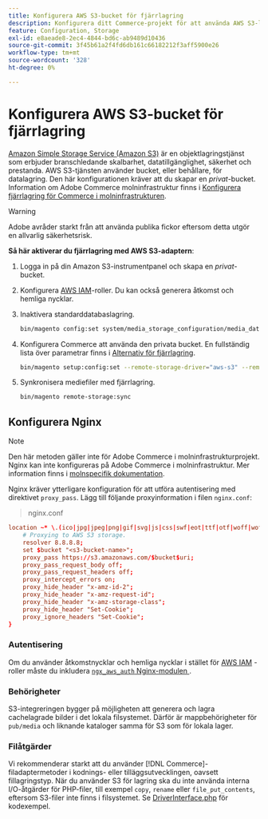 ```yaml
---
title: Konfigurera AWS S3-bucket för fjärrlagring
description: Konfigurera ditt Commerce-projekt för att använda AWS S3-lagringstjänsten för fjärrlagring.
feature: Configuration, Storage
exl-id: e8aeade8-2ec4-4844-bd6c-ab9489d10436
source-git-commit: 3f45b61a2f4fd6db161c66182212f3aff5900e26
workflow-type: tm+mt
source-wordcount: '328'
ht-degree: 0%

---
```


# Konfigurera AWS S3-bucket för fjärrlagring

[Amazon Simple Storage Service (Amazon S3)][AWS S3] är en objektlagringstjänst som erbjuder branschledande skalbarhet, datatillgänglighet, säkerhet och prestanda. AWS S3-tjänsten använder bucket, eller behållare, för datalagring. Den här konfigurationen kräver att du skapar en _privat_-bucket. Information om Adobe Commerce molninfrastruktur finns i [Konfigurera fjärrlagring för Commerce i molninfrastrukturen](cloud-support.md).

>[!WARNING]
>
>Adobe avråder starkt från att använda publika fickor eftersom detta utgör en allvarlig säkerhetsrisk.

**Så här aktiverar du fjärrlagring med AWS S3-adaptern**:

1. Logga in på din Amazon S3-instrumentpanel och skapa en _privat_-bucket.

1. Konfigurera [AWS IAM]-roller. Du kan också generera åtkomst och hemliga nycklar.

1. Inaktivera standarddatabaslagring.

   ```bash
   bin/magento config:set system/media_storage_configuration/media_database 0
   ```

1. Konfigurera Commerce att använda den privata bucket. En fullständig lista över parametrar finns i [Alternativ för fjärrlagring](remote-storage.md#remote-storage-options).

   ```bash
   bin/magento setup:config:set --remote-storage-driver="aws-s3" --remote-storage-bucket="<bucket-name>" --remote-storage-region="<region-name>" --remote-storage-prefix="<optional-prefix>" --remote-storage-key=<optional-access-key> --remote-storage-secret=<optional-secret-key> -n
   ```

1. Synkronisera mediefiler med fjärrlagring.

   ```bash
   bin/magento remote-storage:sync
   ```

## Konfigurera Nginx

>[!NOTE]
>
>Den här metoden gäller inte för Adobe Commerce i molninfrastrukturprojekt. Nginx kan inte konfigureras på Adobe Commerce i molninfrastruktur. Mer information finns i [molnspecifik dokumentation](cloud-support.md).

Nginx kräver ytterligare konfiguration för att utföra autentisering med direktivet `proxy_pass`. Lägg till följande proxyinformation i filen `nginx.conf`:

>nginx.conf

```conf
location ~* \.(ico|jpg|jpeg|png|gif|svg|js|css|swf|eot|ttf|otf|woff|woff2)$ {
    # Proxying to AWS S3 storage.
    resolver 8.8.8.8;
    set $bucket "<s3-bucket-name>";
    proxy_pass https://s3.amazonaws.com/$bucket$uri;
    proxy_pass_request_body off;
    proxy_pass_request_headers off;
    proxy_intercept_errors on;
    proxy_hide_header "x-amz-id-2";
    proxy_hide_header "x-amz-request-id";
    proxy_hide_header "x-amz-storage-class";
    proxy_hide_header "Set-Cookie";
    proxy_ignore_headers "Set-Cookie";
}
```

### Autentisering

Om du använder åtkomstnycklar och hemliga nycklar i stället för [AWS IAM] -roller måste du inkludera [`ngx_aws_auth` Nginx-modulen ][ngx repo].

### Behörigheter

S3-integreringen bygger på möjligheten att generera och lagra cachelagrade bilder i det lokala filsystemet. Därför är mappbehörigheter för `pub/media` och liknande kataloger samma för S3 som för lokala lager.

### Filåtgärder

Vi rekommenderar starkt att du använder [!DNL Commerce]-filadaptermetoder i kodnings- eller tilläggsutvecklingen, oavsett fillagringstyp. När du använder S3 för lagring ska du inte använda interna I/O-åtgärder för PHP-filer, till exempel `copy`, `rename` eller `file_put_contents`, eftersom S3-filer inte finns i filsystemet. Se [DriverInterface.php](https://github.com/magento/magento2/blob/2.4-develop/lib/internal/Magento/Framework/Filesystem/DriverInterface.php#L18) för kodexempel.

<!-- link definitions -->

[AWS S3]: https://aws.amazon.com/s3
[AWS IAM]: https://aws.amazon.com/iam/
[ngx repo]: https://github.com/anomalizer/ngx_aws_auth
